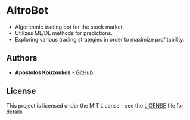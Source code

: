 # AltroBot
- Algorithmic trading bot for the stock market.
- Utilizes ML/DL methods for predictions.
- Exploring various trading strategies in order to maximize profitability.



## Authors

* **Apostolos Kouzoukos** - [GitHub](https://github.com/kouzapo)

## License

This project is licensed under the MIT License - see the [LICENSE](LICENSE) file for details
